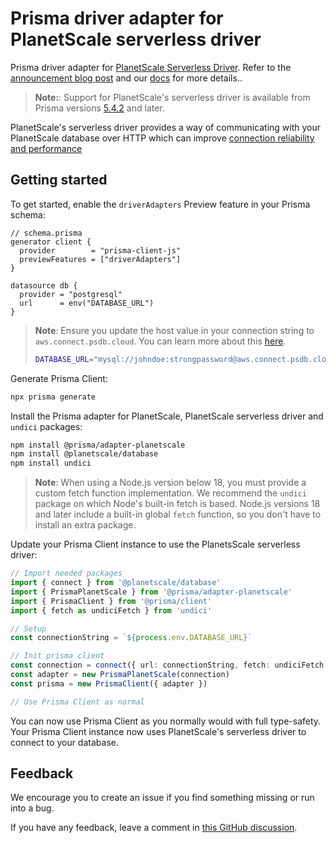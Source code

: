 # Prisma driver adapter for PlanetScale serverless driver

Prisma driver adapter for [PlanetScale Serverless Driver](https://github.com/planetscale/database-js). Refer to the [announcement blog post](https://www.prisma.io/blog/serverless-database-drivers-KML1ehXORxZV) and our [docs](https://www.prisma.io/docs/guides/database/planetscale#how-to-use-the-planetscale-serverless-driver-with-prisma-preview) for more details..

> **Note:**: Support for PlanetScale's serverless driver is available from Prisma versions [5.4.2](https://github.com/prisma/prisma/releases/tag/5.4.0) and later.

PlanetScale's serverless driver provides a way of communicating with your PlanetScale database over HTTP which can improve [connection reliability and performance](https://planetscale.com/blog/faster-mysql-with-http3)

## Getting started

To get started, enable the `driverAdapters` Preview feature in your Prisma schema:

```prisma
// schema.prisma
generator client {
  provider        = "prisma-client-js"
  previewFeatures = ["driverAdapters"]
}

datasource db {
  provider = "postgresql"
  url      = env("DATABASE_URL")
}
```

> **Note**: Ensure you update the host value in your connection string to `aws.connect.psdb.cloud`. You can learn more about this [here](https://planetscale.com/docs/tutorials/planetscale-serverless-driver#add-and-use-the-planetscale-serverless-driver-for-javascript-to-your-project).
>
>```bash
>DATABASE_URL="mysql://johndoe:strongpassword@aws.connect.psdb.cloud/clear_nightsky?sslaccept=strict"
>```

Generate Prisma Client:

```sh
npx prisma generate
```

Install the Prisma adapter for PlanetScale, PlanetScale serverless driver and `undici` packages:

```sh
npm install @prisma/adapter-planetscale
npm install @planetscale/database
npm install undici
```

> **Note**: When using a Node.js version below 18, you must provide a custom fetch function implementation. We recommend the `undici` package on which Node's built-in fetch is based. Node.js versions 18 and later include a built-in global `fetch` function, so you don't have to install an extra package.

Update your Prisma Client instance to use the PlanetsScale serverless driver:

```ts
// Import needed packages
import { connect } from '@planetscale/database'
import { PrismaPlanetScale } from '@prisma/adapter-planetscale'
import { PrismaClient } from '@prisma/client'
import { fetch as undiciFetch } from 'undici'

// Setup
const connectionString = `${process.env.DATABASE_URL}`

// Init prisma client
const connection = connect({ url: connectionString, fetch: undiciFetch })
const adapter = new PrismaPlanetScale(connection)
const prisma = new PrismaClient({ adapter })

// Use Prisma Client as normal
```

You can now use Prisma Client as you normally would with full type-safety. Your Prisma Client instance now uses PlanetScale's serverless driver to connect to your database.

## Feedback

We encourage you to create an issue if you find something missing or run into a bug.

If you have any feedback, leave a comment in [this GitHub discussion](https://github.com/prisma/prisma/discussions/21347).

